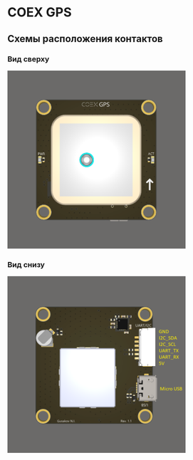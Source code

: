 # COEX GPS

## Схемы расположения контактов

### Вид сверху

<img src="../assets/coex_gps/coex-gps-top.png" width=400 class=zoom>

### Вид снизу

<img src="../assets/coex_gps/coex-gps-bottom.png" width=400 class=zoom>

